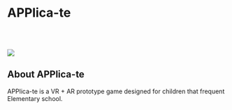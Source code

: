 # APPlica-te

<br><br>

<img src="images/intro.gif">


## About APPlica-te

APPlica-te is a VR + AR prototype game designed for children that frequent Elementary school.  
